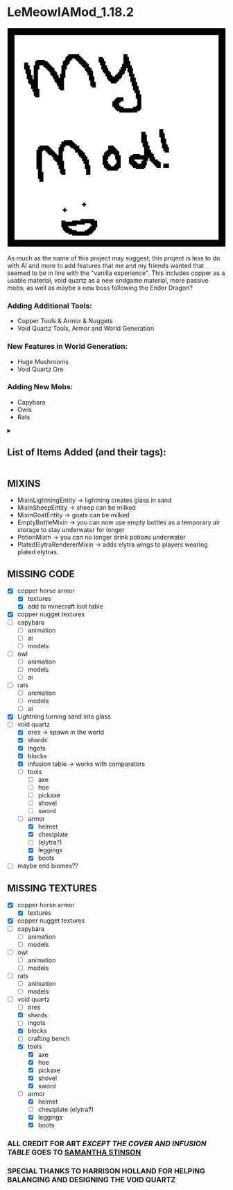 # LeMeowIAMod_1.18.2

![Welcome!](src/main/resources/assets/iamod/icon.PNG)



As much as the name of this project may suggest, this project is less to do with AI and more to add features that me and 
my friends wanted that seemed to be in line with the "vanilla experience". This includes copper as a usable material,
void quartz as a new endgame material, more passive mobs, as well as maybe a new boss following the Ender Dragon?


### Adding Additional Tools:
- Copper Tools & Armor & Nuggets
- Void Quartz Tools, Armor and World Generation

### New Features in World Generation:
- Huge Mushrooms
- Void Quartz Ore 

### Adding New Mobs:
- Capybara
- Owls
- Rats

<details><summary><h2>List of Items Added (and their tags):</h2></summary>

| Item Name                     |                Item ID                |     Why is it not working?      |
|:------------------------------|:-------------------------------------:|:-------------------------------:|
| Copper Axe                    |          `iamod.copper_axe`           |                                 |
| Copper Boots                  |         `iamod.copper_boots`          |                                 |
| Copper Chestplate             |       `iamod.copper_chestplate`       |                                 |
| Copper Helmet                 |         `iamod.copper_helmet`         |                                 | 
| Copper Hoe                    |          `iamod.copper_hoe`           |                                 |
| Copper Horse Armor            |      `iamod.copper_horse_armor`       |                                 |
| Copper Leggings               |        `iamod.copper_leggings`        |                                 |
| Copper Nugget                 |         `iamod.copper_nugget`         |                                 |
| Copper Pickaxe                |        `iamod.copper_pickaxe`         |                                 |
| Copper Shovel                 |         `iamod.copper_shovel`         |                                 |
| Copper Sword                  |         `iamod.copper_sword`          |                                 |
| Void Quartz Block             |       `iamod.void_quartz_block`       |      Behavior needs fixing      |
| Void Quartz Ingot             |       `iamod.void_quartz_ingot`       |                                 |
| Void Quartz Ore               |        `iamod.void_quartz_ore`        |   Behavior needs fine tuning    |
| Void Quartz Shard             |       `iamod.void_quartz_shard`       |                                 |
| Void Quartz Axe               |        `iamod.void_quartz_axe`        |                                 |
| Void Quartz Boots             |       `iamod.void_quartz_boots`       |                                 |
| Void Quartz Chestplate        |    `iamod.void_quartz_chestplate`     |                                 |
| Winged Void Quartz Chestplate | `iamod.void_quartz_chestplate_winged` |                                 |
| Void Quartz Helmet            |      `iamod.void_quartz_helmet`       |                                 |
| Void Quartz Hoe               |        `iamod.void_quartz_hoe`        |                                 |
| Void Quartz Leggings          |     `iamod.void_quartz_leggings`      |                                 |
| Void Quartz Pickaxe           |      `iamod.void_quartz_pickaxe`      |                                 |
| Void Quartz Shovel            |      `iamod.void_quartz_shovel`       |                                 |
| Void Quartz Sword             |       `iamod.void_quartz_sword`       |                                 |
| Infusion Table                |        `iamod.infusion_table`         |    Missing Texture Behavior     |
| Goat Cheese                   |          `iamod.goat_cheese`          |  missing texture and behavior   |
| Sheep Cheese                  |         `iamod.sheep_cheese`          |  missing texture and behavior   |
| Goat Milk Bucket              |       `iamod.goat_milk_bucket`        | wrong texture, missing behavior |
| Sheep Milk Bucket             |       `iamod.sheep_milk_bucket`       | wrong texture, missing behavior |
|                               |                                       |                                 |
|                               |                                       |                                 |





</details>

## MIXINS

- MixinLightningEntity -> lightning creates glass in sand
- MixinSheepEntity -> sheep can be milked
- MixinGoatEntity -> goats can be milked
- EmptyBottleMixin -> you can now use empty bottles as a temporary air storage to stay underwater for longer
- PotionMixin -> you can no longer drink potions underwater
- PlatedElytraRendererMixin -> adds elytra wings to players wearing plated elytras.

## MISSING CODE
- [X] copper horse armor
  - [X] textures
  - [X] add to minecraft loot table
- [X] copper nugget textures
- [ ] capybara
  - [ ] animation
  - [ ] ai
  - [ ] models
- [ ] owl
  - [ ] animation
  - [ ] models
  - [ ] ai
- [ ] rats
  - [ ] animation
  - [ ] models
  - [ ] ai
- [X] Lightning turning sand into glass
- [ ] void quartz
  - [X] ores -> spawn in the world
  - [X] shards
  - [X] ingots
  - [X] blocks
  - [X] infusion table -> works with comparators
  - [ ] tools
    - [ ] axe
    - [ ] hoe
    - [ ] pickaxe
    - [ ] shovel
    - [ ] sword
  - [ ] armor
    - [X] helmet
    - [X] chestplate 
    - [ ] (elytra?)
    - [X] leggings
    - [X] boots
- [ ] maybe end biomes??

## MISSING TEXTURES
- [X] copper horse armor
  - [X] textures
- [X] copper nugget textures
- [ ] capybara
  - [ ] animation
  - [ ] models
- [ ] owl
  - [ ] animation
  - [ ] models
- [ ] rats
  - [ ] animation
  - [ ] models
- [ ] void quartz
  - [ ] ores
  - [X] shards
  - [ ] ingots
  - [X] blocks
  - [ ] crafting bench
  - [X] tools
    - [X] axe
    - [X] hoe
    - [X] pickaxe
    - [X] shovel
    - [X] sword
  - [ ] armor
    - [X] helmet
    - [ ] chestplate (elytra?)
    - [X] leggings
    - [X] boots

### ALL CREDIT FOR ART *EXCEPT THE COVER AND INFUSION TABLE* GOES TO [SAMANTHA STINSON](https://instagram.com/hellspawn_exhibit?igshid=YmMyMTA2M2Y=)
### SPECIAL THANKS TO HARRISON HOLLAND FOR HELPING BALANCING AND DESIGNING THE VOID QUARTZ


